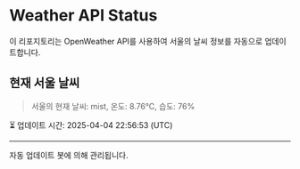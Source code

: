 
# Weather API Status

이 리포지토리는 OpenWeather API를 사용하여 서울의 날씨 정보를 자동으로 업데이트합니다.

## 현재 서울 날씨
> 서울의 현재 날씨: mist, 온도: 8.76°C, 습도: 76%

⏳ 업데이트 시간: 2025-04-04 22:56:53 (UTC)

---
자동 업데이트 봇에 의해 관리됩니다.
